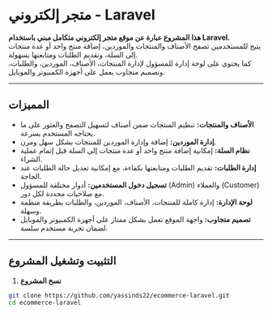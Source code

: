 # متجر إلكتروني - Laravel

**هذا المشروع عبارة عن موقع متجر إلكتروني متكامل مبني باستخدام Laravel.**  
يتيح للمستخدمين تصفح الأصناف والمنتجات والموردين، إضافة منتج واحد أو عدة منتجات إلى السلة، وتقديم الطلبات ومتابعتها بسهولة.  
كما يحتوي على لوحة إدارة للمسؤول لإدارة المنتجات، الأصناف، الموردين، والطلبات، وتصميم متجاوب يعمل على أجهزة الكمبيوتر والموبايل.

---

## المميزات

- **الأصناف والمنتجات:** تنظيم المنتجات ضمن أصناف لتسهيل التصفح والعثور على ما يحتاجه المستخدم بسرعة.  
- **إدارة الموردين:** إضافة وإدارة الموردين للمنتجات بشكل سهل ومرن.  
- **نظام السلة:** إمكانية إضافة منتج واحد أو عدة منتجات إلى السلة قبل إتمام عملية الشراء.  
- **إدارة الطلبات:** تقديم الطلبات ومتابعتها بكفاءة، مع إمكانية تعديل حالة الطلبات عند الحاجة.  
- **تسجيل دخول المستخدمين:** أدوار مختلفة للمسؤول (Admin) والعملاء (Customer) مع صلاحيات محددة لكل دور.  
- **لوحة الإدارة:** إدارة كاملة للمنتجات، الأصناف، الموردين، والطلبات بطريقة منظمة وسهلة.  
- **تصميم متجاوب:** واجهة الموقع تعمل بشكل ممتاز على أجهزة الكمبيوتر والموبايل لضمان تجربة مستخدم سلسة.

---

## التثبيت وتشغيل المشروع

1. **نسخ المشروع**
```bash
git clone https://github.com/yassinds22/ecommerce-laravel.git
cd ecommerce-laravel
